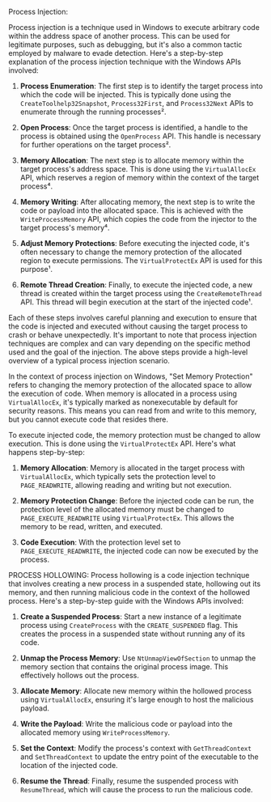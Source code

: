 Process Injection:

Process injection is a technique used in Windows to execute arbitrary code within the address space of another process. This can be used for legitimate purposes, such as debugging, but it's also a common tactic employed by malware to evade detection. Here's a step-by-step explanation of the process injection technique with the Windows APIs involved:

1. **Process Enumeration**: The first step is to identify the target process into which the code will be injected. This is typically done using the `CreateToolhelp32Snapshot`, `Process32First`, and `Process32Next` APIs to enumerate through the running processes².

2. **Open Process**: Once the target process is identified, a handle to the process is obtained using the `OpenProcess` API. This handle is necessary for further operations on the target process².

3. **Memory Allocation**: The next step is to allocate memory within the target process's address space. This is done using the `VirtualAllocEx` API, which reserves a region of memory within the context of the target process⁴.

4. **Memory Writing**: After allocating memory, the next step is to write the code or payload into the allocated space. This is achieved with the `WriteProcessMemory` API, which copies the code from the injector to the target process's memory⁴.

5. **Adjust Memory Protections**: Before executing the injected code, it's often necessary to change the memory protection of the allocated region to execute permissions. The `VirtualProtectEx` API is used for this purpose¹.

6. **Remote Thread Creation**: Finally, to execute the injected code, a new thread is created within the target process using the `CreateRemoteThread` API. This thread will begin execution at the start of the injected code¹.

Each of these steps involves careful planning and execution to ensure that the code is injected and executed without causing the target process to crash or behave unexpectedly. It's important to note that process injection techniques are complex and can vary depending on the specific method used and the goal of the injection. The above steps provide a high-level overview of a typical process injection scenario.


In the context of process injection on Windows, "Set Memory Protection" refers to changing the memory protection of the allocated space to allow the execution of code. When memory is allocated in a process using `VirtualAllocEx`, it's typically marked as nonexecutable by default for security reasons. This means you can read from and write to this memory, but you cannot execute code that resides there.

To execute injected code, the memory protection must be changed to allow execution. This is done using the `VirtualProtectEx` API. Here's what happens step-by-step:

1. **Memory Allocation**: Memory is allocated in the target process with `VirtualAllocEx`, which typically sets the protection level to `PAGE_READWRITE`, allowing reading and writing but not execution.

2. **Memory Protection Change**: Before the injected code can be run, the protection level of the allocated memory must be changed to `PAGE_EXECUTE_READWRITE` using `VirtualProtectEx`. This allows the memory to be read, written, and executed.

3. **Code Execution**: With the protection level set to `PAGE_EXECUTE_READWRITE`, the injected code can now be executed by the process.

PROCESS HOLLOWING:
Process hollowing is a code injection technique that involves creating a new process in a suspended state, hollowing out its memory, and then running malicious code in the context of the hollowed process. Here's a step-by-step guide with the Windows APIs involved:

1. **Create a Suspended Process**: Start a new instance of a legitimate process using `CreateProcess` with the `CREATE_SUSPENDED` flag. This creates the process in a suspended state without running any of its code.

2. **Unmap the Process Memory**: Use `NtUnmapViewOfSection` to unmap the memory section that contains the original process image. This effectively hollows out the process.

3. **Allocate Memory**: Allocate new memory within the hollowed process using `VirtualAllocEx`, ensuring it's large enough to host the malicious payload.

4. **Write the Payload**: Write the malicious code or payload into the allocated memory using `WriteProcessMemory`.

5. **Set the Context**: Modify the process's context with `GetThreadContext` and `SetThreadContext` to update the entry point of the executable to the location of the injected code.

6. **Resume the Thread**: Finally, resume the suspended process with `ResumeThread`, which will cause the process to run the malicious code.




